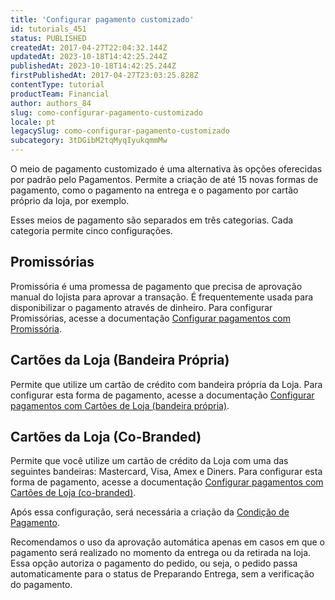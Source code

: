 ```yaml
---
title: 'Configurar pagamento customizado'
id: tutorials_451
status: PUBLISHED
createdAt: 2017-04-27T22:04:32.144Z
updatedAt: 2023-10-18T14:42:25.244Z
publishedAt: 2023-10-18T14:42:25.244Z
firstPublishedAt: 2017-04-27T23:03:25.828Z
contentType: tutorial
productTeam: Financial
author: authors_84
slug: como-configurar-pagamento-customizado
locale: pt
legacySlug: como-configurar-pagamento-customizado
subcategory: 3tDGibM2tqMyqIyukqmmMw
---
```


O meio de pagamento customizado é uma alternativa às opções oferecidas por padrão pelo Pagamentos. Permite a criação de até 15 novas formas de pagamento, como o pagamento na entrega e o pagamento por cartão próprio da loja, por exemplo.

Esses meios de pagamento são separados em três categorias. Cada categoria permite cinco configurações.

## Promissórias
Promissória é uma promessa de pagamento que precisa de aprovação manual do lojista para aprovar a transação. É frequentemente usada para disponibilizar o pagamento através de dinheiro. Para configurar Promissórias, acesse a documentação [Configurar pagamentos com Promissória](https://help.vtex.com/pt/tutorial/configurar-pagamentos-com-promissoria).

## Cartões da Loja (Bandeira Própria)
Permite que utilize um cartão de crédito com bandeira própria da Loja. Para configurar esta forma de pagamento, acesse a documentação [Configurar pagamentos com Cartões de Loja (bandeira própria)](https://help.vtex.com/pt/tutorial/configurar-pagamentos-com-cartoes-de-loja-bandeira-propria).

## Cartões da Loja (Co-Branded)
Permite que você utilize um cartão de crédito da Loja com uma das seguintes bandeiras: Mastercard, Visa, Amex e Diners. Para configurar esta forma de pagamento, acesse a documentação [Configurar pagamentos com Cartões de Loja (co-branded)](https://help.vtex.com/pt/tutorial/configurar-pagamentos-com-cartoes-de-loja-cobranded--jrkLK41IjuquUmyKUi86Q).

Após essa configuração, será necessária a criação da [Condição de Pagamento](https://help.vtex.com/pt/tutorial/condicoes-de-pagamento).

<div class="alert alert-warning">
Recomendamos o uso da aprovação automática apenas em casos em que o pagamento será realizado no momento da entrega ou da retirada na loja. Essa opção autoriza o pagamento do pedido, ou seja, o pedido passa automaticamente para o status de Preparando Entrega, sem a verificação do pagamento.
  </div>
